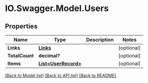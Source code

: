 # IO.Swagger.Model.Users
## Properties

Name | Type | Description | Notes
------------ | ------------- | ------------- | -------------
**Links** | [**Links**](Links.md) |  | [optional] 
**TotalCount** | **decimal?** |  | [optional] 
**Items** | [**List&lt;UserRecord&gt;**](UserRecord.md) |  | [optional] 

[[Back to Model list]](../README.md#documentation-for-models) [[Back to API list]](../README.md#documentation-for-api-endpoints) [[Back to README]](../README.md)

